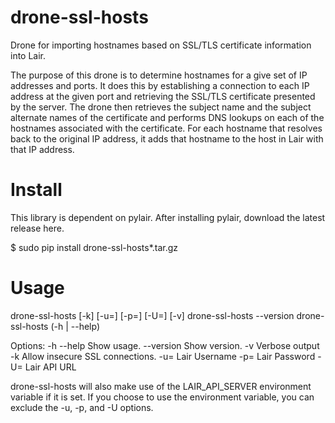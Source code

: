 # drone-ssl-hosts
Drone for importing hostnames based on SSL/TLS certificate information into Lair.  

The purpose of this drone is to determine hostnames for a give set of IP addresses and ports. It does this by establishing a connection to each IP address at the given port and retrieving the SSL/TLS certificate presented by the server. The drone then retrieves the subject name and the subject alternate names of the certificate and performs DNS lookups on each of the hostnames associated with the certificate. For each hostname that resolves back to the original IP address, it adds that hostname to the host in Lair with that IP address.

# Install
This library is dependent on pylair. After installing pylair, download the latest release here.  

$ sudo pip install drone-ssl-hosts*.tar.gz  

# Usage
   drone-ssl-hosts [-k] [-u=<username>] [-p=<password>] [-U=<url>] [-v] <id> <file>
   drone-ssl-hosts --version
   drone-ssl-hosts (-h | --help)

Options:
   -h --help       Show usage.
   --version       Show version.
   -v              Verbose output
   -k              Allow insecure SSL connections.
   -u=<username>   Lair Username
   -p=<password>   Lair Password
   -U=<url>        Lair API URL 

drone-ssl-hosts will also make use of the LAIR_API_SERVER environment variable if it is set. If you choose to use the environment variable, you can exclude the -u, -p, and -U options.

